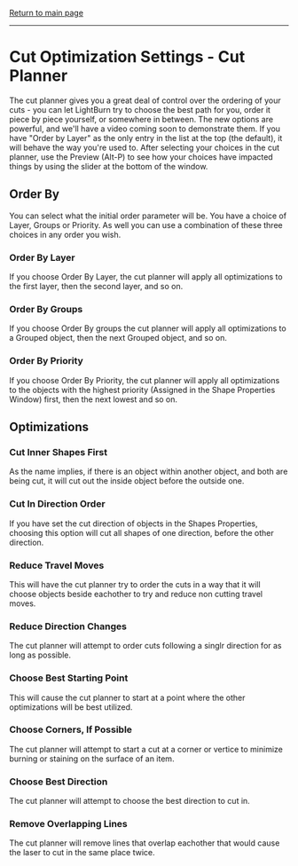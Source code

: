 [Return to main page](README.md)

----

# Cut Optimization Settings - Cut Planner

The cut planner gives you a great deal of control over the ordering of your cuts - you can let LightBurn try to choose the best path for you, order it piece by piece yourself, or somewhere in between.  The new options are powerful, and we'll have a video coming soon to demonstrate them.  If you have "Order by Layer" as the only entry in the list at the top (the default), it will behave the way you're used to. After selecting your choices in the cut planner, use the Preview (Alt-P) to see how your choices have impacted things by using the slider at the bottom of the window.

## Order By
 
You can select what the initial order parameter will be. You have a choice of Layer, Groups or Priority. As well you can use a combination of these three choices in any order you wish.
 
### Order By Layer
 
If you choose Order By Layer, the cut planner will apply all optimizations to the first layer, then the second layer, and so on.
 
 ### Order By Groups
 
If you choose Order By groups the cut planner will apply all optimizations to a Grouped object, then the next Grouped object, and  so on.
 
### Order By Priority 

If you choose Order By Priority, the cut planner will  apply all optimizations to the objects with the highest priority (Assigned in the Shape Properties Window) first, then the next lowest and so on.


## Optimizations

### Cut Inner Shapes First

As the name implies, if there is an object within another object, and both are being cut, it will cut out the inside object before the outside one.

### Cut In Direction Order
If you have set the cut direction of objects in the Shapes Properties, choosing this option will cut all shapes of one direction, before the other direction.


### Reduce Travel Moves

This will have the cut planner try to order the cuts in a way that it will choose objects beside eachother to try and reduce non cutting travel moves.

### Reduce Direction Changes

The cut planner will attempt to order cuts following a singlr direction for as long as possible.

### Choose Best Starting Point

This will cause the cut planner to start at a point where the other optimizations will be best utilized.

### Choose Corners, If Possible

The cut planner will attempt to start a cut at a corner or vertice to minimize burning or staining on the surface of an item.

### Choose Best Direction

The cut planner will attempt to choose the best direction to cut in.

### Remove Overlapping Lines

The cut planner will remove lines that overlap eachother that would cause the laser to cut in the same place twice.
